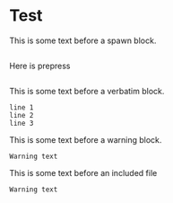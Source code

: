 # Test

This is some text before a spawn block.

[//]: # (spawn dir /w)
~~~
~~~

Here is prepress

[//]: # (spawn node build\src\apps\prepress.js -h)
~~~
~~~


This is some text before a verbatim block.
~~~
line 1
line 2
line 3
~~~

This is some text before a warning block.

[//]: # (warning)
~~~
Warning text
~~~

This is some text before an included file

[//]: # (file data/file.txt)
~~~
Warning text
~~~
